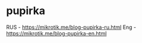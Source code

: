 # pupirka

RUS - https://mikrotik.me/blog-pupirka-ru.html
Eng - https://mikrotik.me/blog-pupirka-en.html